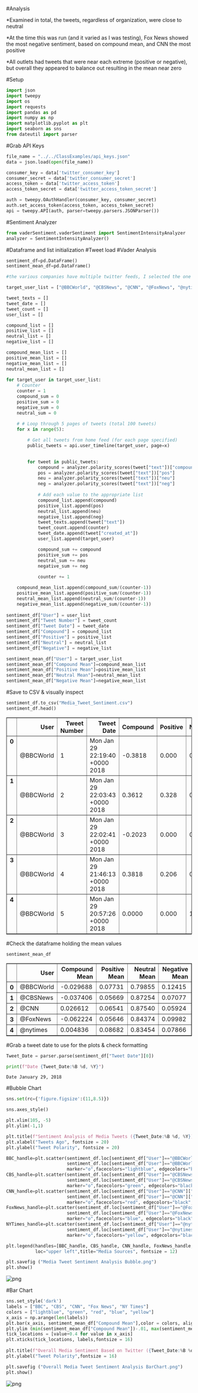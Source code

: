 
#Analysis

*Examined in total, the tweets, regardless of organization, were close to neutral

*At the time this was run (and it varied as I was testing), Fox News showed the most negative sentiment,
based on compound mean, and CNN the most positive

*All outlets had tweets that were near each extreme (positive or negative), but overall they appeared to balance out
resulting in the mean near zero

#Setup


```python
import json
import tweepy 
import os
import requests
import pandas as pd
import numpy as np
import matplotlib.pyplot as plt
import seaborn as sns
from dateutil import parser

```

#Grab API Keys


```python
file_name = "../../ClassExamples/api_keys.json"
data = json.load(open(file_name))

consumer_key = data['twitter_consumer_key']
consumer_secret = data['twitter_consumer_secret']
access_token = data['twitter_access_token']
access_token_secret = data['twitter_access_token_secret']
```


```python
auth = tweepy.OAuthHandler(consumer_key, consumer_secret)
auth.set_access_token(access_token, access_token_secret)
api = tweepy.API(auth, parser=tweepy.parsers.JSONParser())
```

#Sentiment Analyzer


```python
from vaderSentiment.vaderSentiment import SentimentIntensityAnalyzer
analyzer = SentimentIntensityAnalyzer()
```

#Dataframe and list initialization
#Tweet load
#Vader Analysis


```python
sentiment_df=pd.DataFrame()
sentiment_mean_df=pd.DataFrame()
```


```python
#the various companies have multiple twitter feeds, I selected the one that looked most like their "news" feed

target_user_list = ["@BBCWorld", "@CBSNews", "@CNN", "@FoxNews", "@nytimes"]

tweet_texts = []
tweet_date = []
tweet_count = []
user_list = []

compound_list = []
positive_list = []
neutral_list = []
negative_list = []

compound_mean_list = []
positive_mean_list = []
negative_mean_list = []
neutral_mean_list = []
    
for target_user in target_user_list:
    # Counter
    counter = 1
    compound_sum = 0
    positive_sum = 0
    negative_sum = 0
    neutral_sum = 0
    
    # # Loop through 5 pages of tweets (total 100 tweets)
    for x in range(5):

        # Get all tweets from home feed (for each page specified)
        public_tweets = api.user_timeline(target_user, page=x)
        

        for tweet in public_tweets:
            compound = analyzer.polarity_scores(tweet["text"])["compound"]
            pos = analyzer.polarity_scores(tweet["text"])["pos"]
            neu = analyzer.polarity_scores(tweet["text"])["neu"]
            neg = analyzer.polarity_scores(tweet["text"])["neg"]
  
            # Add each value to the appropriate list
            compound_list.append(compound)
            positive_list.append(pos)
            neutral_list.append(neu)
            negative_list.append(neg)
            tweet_texts.append(tweet["text"])
            tweet_count.append(counter)
            tweet_date.append(tweet["created_at"])
            user_list.append(target_user)

            compound_sum += compound
            positive_sum += pos
            neutral_sum += neu
            negative_sum += neg
            
            counter += 1

    compound_mean_list.append(compound_sum/(counter-1))
    positive_mean_list.append(positive_sum/(counter-1))
    neutral_mean_list.append(neutral_sum/(counter-1))
    negative_mean_list.append(negative_sum/(counter-1)) 
        
sentiment_df["User"] = user_list
sentiment_df["Tweet Number"] = tweet_count
sentiment_df["Tweet Date"] = tweet_date
sentiment_df["Compound"] = compound_list
sentiment_df["Positive"] = positive_list
sentiment_df["Neutral"] = neutral_list
sentiment_df["Negative"] = negative_list

sentiment_mean_df["User"] = target_user_list
sentiment_mean_df["Compound Mean"]=compound_mean_list
sentiment_mean_df["Positive Mean"]=positive_mean_list
sentiment_mean_df["Neutral Mean"]=neutral_mean_list    
sentiment_mean_df["Negative Mean"]=negative_mean_list

```

#Save to CSV & visually inspect


```python
sentiment_df.to_csv("Media_Tweet_Sentiment.csv")
sentiment_df.head()
```




<div>
<style>
    .dataframe thead tr:only-child th {
        text-align: right;
    }

    .dataframe thead th {
        text-align: left;
    }

    .dataframe tbody tr th {
        vertical-align: top;
    }
</style>
<table border="1" class="dataframe">
  <thead>
    <tr style="text-align: right;">
      <th></th>
      <th>User</th>
      <th>Tweet Number</th>
      <th>Tweet Date</th>
      <th>Compound</th>
      <th>Positive</th>
      <th>Neutral</th>
      <th>Negative</th>
    </tr>
  </thead>
  <tbody>
    <tr>
      <th>0</th>
      <td>@BBCWorld</td>
      <td>1</td>
      <td>Mon Jan 29 22:19:40 +0000 2018</td>
      <td>-0.3818</td>
      <td>0.000</td>
      <td>0.755</td>
      <td>0.245</td>
    </tr>
    <tr>
      <th>1</th>
      <td>@BBCWorld</td>
      <td>2</td>
      <td>Mon Jan 29 22:03:43 +0000 2018</td>
      <td>0.3612</td>
      <td>0.328</td>
      <td>0.458</td>
      <td>0.214</td>
    </tr>
    <tr>
      <th>2</th>
      <td>@BBCWorld</td>
      <td>3</td>
      <td>Mon Jan 29 22:02:41 +0000 2018</td>
      <td>-0.2023</td>
      <td>0.000</td>
      <td>0.921</td>
      <td>0.079</td>
    </tr>
    <tr>
      <th>3</th>
      <td>@BBCWorld</td>
      <td>4</td>
      <td>Mon Jan 29 21:46:13 +0000 2018</td>
      <td>0.3818</td>
      <td>0.206</td>
      <td>0.794</td>
      <td>0.000</td>
    </tr>
    <tr>
      <th>4</th>
      <td>@BBCWorld</td>
      <td>5</td>
      <td>Mon Jan 29 20:57:26 +0000 2018</td>
      <td>0.0000</td>
      <td>0.000</td>
      <td>1.000</td>
      <td>0.000</td>
    </tr>
  </tbody>
</table>
</div>



#Check the dataframe holding the mean values


```python
sentiment_mean_df
```




<div>
<style>
    .dataframe thead tr:only-child th {
        text-align: right;
    }

    .dataframe thead th {
        text-align: left;
    }

    .dataframe tbody tr th {
        vertical-align: top;
    }
</style>
<table border="1" class="dataframe">
  <thead>
    <tr style="text-align: right;">
      <th></th>
      <th>User</th>
      <th>Compound Mean</th>
      <th>Positive Mean</th>
      <th>Neutral Mean</th>
      <th>Negative Mean</th>
    </tr>
  </thead>
  <tbody>
    <tr>
      <th>0</th>
      <td>@BBCWorld</td>
      <td>-0.029688</td>
      <td>0.07731</td>
      <td>0.79855</td>
      <td>0.12415</td>
    </tr>
    <tr>
      <th>1</th>
      <td>@CBSNews</td>
      <td>-0.037406</td>
      <td>0.05669</td>
      <td>0.87254</td>
      <td>0.07077</td>
    </tr>
    <tr>
      <th>2</th>
      <td>@CNN</td>
      <td>0.026612</td>
      <td>0.06541</td>
      <td>0.87540</td>
      <td>0.05924</td>
    </tr>
    <tr>
      <th>3</th>
      <td>@FoxNews</td>
      <td>-0.062224</td>
      <td>0.05646</td>
      <td>0.84374</td>
      <td>0.09982</td>
    </tr>
    <tr>
      <th>4</th>
      <td>@nytimes</td>
      <td>0.004836</td>
      <td>0.08682</td>
      <td>0.83454</td>
      <td>0.07866</td>
    </tr>
  </tbody>
</table>
</div>



#Grab a tweet date to use for the plots & check formatting


```python
Tweet_Date = parser.parse(sentiment_df["Tweet Date"][0])

print(f"Date {Tweet_Date:%B %d, %Y}")
```

    Date January 29, 2018
    

#Bubble Chart


```python
sns.set(rc={'figure.figsize':(11,8.5)})

sns.axes_style()

plt.xlim(105, -5)
plt.ylim(-1,1)

plt.title(f"Sentiment Analysis of Media Tweets ({Tweet_Date:%B %d, %Y})", fontsize = 20)
plt.xlabel("Tweets Ago", fontsize = 20)
plt.ylabel("Tweet Polarity", fontsize = 20)

BBC_handle=plt.scatter(sentiment_df.loc[sentiment_df["User"]=="@BBCWorld"]["Tweet Number"],
                       sentiment_df.loc[sentiment_df["User"]=="@BBCWorld"]["Compound"], s=150,
                       marker="o",facecolors="lightblue", edgecolors="black", alpha=0.75, linewidths = 1.5,label="BBC")
CBS_handle=plt.scatter(sentiment_df.loc[sentiment_df["User"]=="@CBSNews"]["Tweet Number"],
                       sentiment_df.loc[sentiment_df["User"]=="@CBSNews"]["Compound"], s=150,
                       marker="o",facecolors="green", edgecolors="black", alpha=0.75, linewidths = 1.5,label="CBS")
CNN_handle=plt.scatter(sentiment_df.loc[sentiment_df["User"]=="@CNN"]["Tweet Number"],
                       sentiment_df.loc[sentiment_df["User"]=="@CNN"]["Compound"], s=150,
                       marker="o",facecolors="red", edgecolors="black", alpha=0.75, linewidths = 1.5,label="CNN")
FoxNews_handle=plt.scatter(sentiment_df.loc[sentiment_df["User"]=="@FoxNews"]["Tweet Number"],
                       sentiment_df.loc[sentiment_df["User"]=="@FoxNews"]["Compound"], s=150,
                       marker="o",facecolors="blue", edgecolors="black", alpha=0.75, linewidths = 1.5,label="Fox News")
NYTimes_handle=plt.scatter(sentiment_df.loc[sentiment_df["User"]=="@nytimes"]["Tweet Number"],
                       sentiment_df.loc[sentiment_df["User"]=="@nytimes"]["Compound"], s=150,
                       marker="o",facecolors="yellow", edgecolors="black", alpha=0.75, linewidths = 1.5,label="NY Times")

plt.legend(handles=[BBC_handle, CBS_handle, CNN_handle, FoxNews_handle, NYTimes_handle],bbox_to_anchor=(1.04,1),
           loc="upper left",title="Media Sources", fontsize = 12)

plt.savefig ("Media Tweet Sentiment Analysis Bubble.png")
plt.show()
```


![png](output_18_0.png)


#Bar Chart


```python
sns.set_style('dark')
labels = ["BBC", "CBS", "CNN", "Fox News", "NY Times"]
colors = ["lightblue", "green", "red", "blue", "yellow"]
x_axis = np.arange(len(labels))
plt.bar(x_axis, sentiment_mean_df["Compound Mean"],color = colors, align="edge")
plt.ylim (min(sentiment_mean_df["Compound Mean"])-.01, max(sentiment_mean_df["Compound Mean"]) + .01)
tick_locations = [value+0.4 for value in x_axis]
plt.xticks(tick_locations, labels,fontsize = 16)
              
plt.title(f"Overall Media Sentiment Based on Twitter ({Tweet_Date:%B %d, %Y})",fontsize = 16)
plt.ylabel("Tweet Polarity",fontsize = 16)

plt.savefig ("Overall Media Tweet Sentiment Analysis BarChart.png")
plt.show()
```


![png](output_20_0.png)


